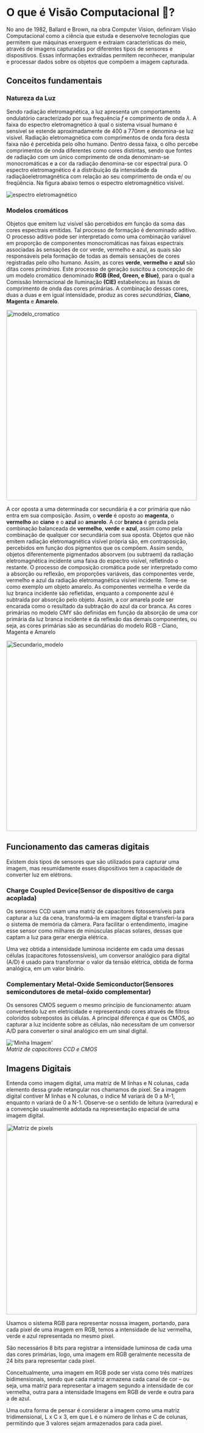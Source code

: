 
# O que é Visão Computacional :thinking:?

No ano de 1982, Ballard e Brown, na obra Computer Vision, definiram Visão Computacional como a ciência que estuda e desenvolve tecnologias que permitem que máquinas enxerguem e extraiam características do meio, através de imagens capturadas por diferentes tipos de sensores e dispositivos. Essas informações extraídas permitem reconhecer, manipular e processar dados sobre os objetos que compõem a imagem capturada.

## Conceitos fundamentais

### Natureza da Luz

Sendo radiação eletromagnética, a luz apresenta um comportamento ondulatório caracterizado por sua frequência $f$ e comprimento de onda $λ$. A faixa do espectro eletromagnético à qual o sistema visual humano é sensível se estende aproximadamente de $400$ a $770 nm$ e denomina-se luz visível. Radiação eletromagnética com comprimentos de onda fora desta faixa não é percebida pelo olho humano. Dentro dessa faixa, o olho percebe comprimentos de onda diferentes como cores distintas, sendo que fontes de radiação com um único comprimento de onda denominam-se monocromáticas e a cor da radiação denomina-se cor espectral pura. O espectro eletromagnético é a distribuição da intensidade da radiaçãoeletromagnética com relação ao seu comprimento de onda e/ ou freqüência. Na figura abaixo temos o espectro eletromagnético visível.

![espectro eletromagnético](https://upload.wikimedia.org/wikipedia/commons/0/0a/EM_spectrum_pt_2.svg)

### Modelos cromáticos

Objetos que emitem luz visível são percebidos em função da soma das cores espectrais emitidas. Tal processo de formação é denominado aditivo. O processo aditivo pode ser interpretado como uma combinação variável em proporção de componentes monocromáticas nas faixas espectrais associadas às sensações de cor verde, vermelho e azul, as quais são responsáveis pela formação de todas as demais sensações de cores registradas pelo olho humano. Assim, as cores **verde**, **vermelho** e **azul** são ditas cores *primárias*. Este processo de geração suscitou a concepção de um modelo cromático denominado **RGB (Red, Green, e Blue)**, para o qual a Comissão Internacional de Iluminação **(CIE)** estabeleceu as faixas de comprimento de onda das cores primárias. A combinação dessas cores, duas a duas e em igual intensidade, produz as cores *secundárias*, **Ciano**, **Magenta** e **Amarelo**.

<img src="Imagens/../../Imagens/Cromatico_modelo.png" alt="modelo_cromatico" width="500"/>

A cor oposta a uma determinada cor secundária é a cor primária que não entra em sua composição. Assim, o **verde** é oposto ao **magenta**, o **vermelho** ao **ciano** e o **azul** ao **amarelo**. A cor **branca** é gerada pela combinação balanceada de **vermelho**, **verde** e **azul**, assim como pela combinação de qualquer cor secundária com sua oposta. Objetos que não emitem radiação eletromagnética visível própria são, em contraposição, percebidos em função dos pigmentos que os compõem. Assim sendo, objetos diferentemente pigmentados absorvem (ou
subtraem) da radiação eletromagnética incidente uma faixa do espectro visível, refletindo o
restante. O processo de composição cromática pode ser interpretado como a absorção ou
reflexão, em proporções variáveis, das componentes verde, vermelho e azul da radiação
eletromagnética visível incidente. Tome-se como exemplo um objeto amarelo. As componentes
vermelha e verde da luz branca incidente são refletidas, enquanto a componente azul é subtraída
por absorção pelo objeto. Assim, a cor amarela pode ser encarada como o resultado da subtração
do azul da cor branca. As cores primárias no modelo CMY são definidas em função da
absorção de uma cor primária da luz branca incidente e da reflexão das demais
componentes, ou seja, as cores primárias são as secundárias do modelo RGB - Ciano,
Magenta e Amarelo

<img src="Imagens/../../Imagens/Secundario_modelo.png" alt="Secundario_modelo" width="500"/>

## Funcionamento das cameras digitais

Existem dois tipos de sensores que são utilizados para capturar uma imagem, mas resumidamente esses dispositivos tem a capacidade de converter luz em elétrons.

### Charge Coupled Device(Sensor de dispositivo de carga acoplada)

Os sensores CCD usam uma matriz de capacitores fotossensíveis para capturar a luz da cena, transformá-la em imagem digital e transferi-la para o sistema de memória da câmera. Para facilitar o entendimento, imagine esse sensor como milhares de minúsculas placas solares, dessas que captam a luz para gerar energia elétrica.

Uma vez obtida a intensidade luminosa incidente em cada uma dessas células (capacitores fotossensíveis), um conversor analógico para digital (A/D) é usado para transformar o valor da tensão elétrica, obtida de forma analógica, em um valor binário.

### Complementary Metal-Oxide Semiconductor(Sensores semicondutores de metal-óxido complementar)

Os sensores CMOS seguem o mesmo princípio de funcionamento: atuam convertendo luz em eletricidade e representando cores através de filtros coloridos sobrepostos às células. A principal diferença é que os CMOS, ao capturar a luz incidente sobre as células, não necessitam de um conversor A/D para converter o sinal analógico em um sinal digital.

!['Minha Imagem'](Imagens/../../Imagens/ccd.jpg)  
*Matriz de capacitores CCD e CMOS*
## Imagens Digitais

Entenda como imagem digital, uma matriz de M linhas e N colunas, cada elemento dessa grade retangular nos chamamos de pixel. Se a imagem digital contiver M linhas e N colunas, o índice M
variará de 0 a M-1, enquanto n variará de 0 a N-1. Observe-se o sentido de leitura (varredura)
e a convenção usualmente adotada na representação espacial de uma imagem digital.

<img src="Imagens/../../Imagens/Matriz_piexels.png" alt="Matriz de pixels" width="500"/>

Usamos o sistema RGB para representar nosssa imagem, portando, para cada pixel de uma imagem em RGB, temos a intensidade de luz vermelha, verde e azul representada no
mesmo pixel.  

São necessários 8 bits  para  registrar a intensidade luminosa de cada uma das cores primárias, logo, uma imagem em
RGB geralmente necessita de 24 bits para representar cada pixel.  

Conceitualmente,  uma imagem  em  RGB  pode  ser  vista  como três  matrizes  bidimensionais,  sendo  que  cada  matriz  armazena cada canal de cor – ou seja, uma matriz para representar a imagem
segundo  a intensidade  de  cor  vermelha,  outra  para  a intensidade Imagens em RGB
de verde e outra para a de azul.

Uma outra forma de pensar é considerar a imagem como uma matriz tridimensional, L x C x 3, em que L é o número de linhas e
C  de  colunas, permitindo que 3 valores  sejam  armazenados para cada pixel.


